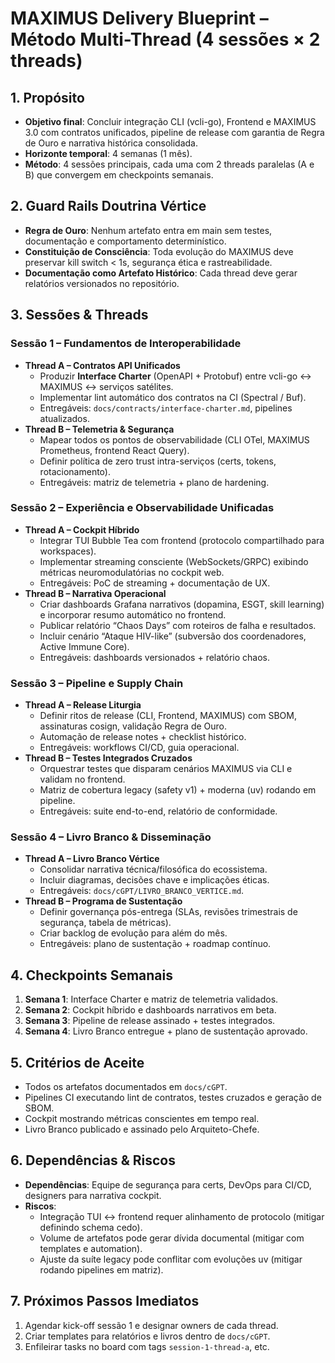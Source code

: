 # MAXIMUS Delivery Blueprint – Método Multi-Thread (4 sessões × 2 threads)

## 1. Propósito
- **Objetivo final**: Concluir integração CLI (vcli-go), Frontend e MAXIMUS 3.0 com contratos unificados, pipeline de release com garantia de Regra de Ouro e narrativa histórica consolidada.
- **Horizonte temporal**: 4 semanas (1 mês).
- **Método**: 4 sessões principais, cada uma com 2 threads paralelas (A e B) que convergem em checkpoints semanais.

## 2. Guard Rails Doutrina Vértice
- **Regra de Ouro**: Nenhum artefato entra em main sem testes, documentação e comportamento determinístico.
- **Constituição de Consciência**: Toda evolução do MAXIMUS deve preservar kill switch < 1s, segurança ética e rastreabilidade.
- **Documentação como Artefato Histórico**: Cada thread deve gerar relatórios versionados no repositório.

## 3. Sessões & Threads

### Sessão 1 – Fundamentos de Interoperabilidade
- **Thread A – Contratos API Unificados**
  - Produzir **Interface Charter** (OpenAPI + Protobuf) entre vcli-go ↔ MAXIMUS ↔ serviços satélites.
  - Implementar lint automático dos contratos na CI (Spectral / Buf).
  - Entregáveis: `docs/contracts/interface-charter.md`, pipelines atualizados.
- **Thread B – Telemetria & Segurança**
  - Mapear todos os pontos de observabilidade (CLI OTel, MAXIMUS Prometheus, frontend React Query).
  - Definir política de zero trust intra-serviços (certs, tokens, rotacionamento).
  - Entregáveis: matriz de telemetria + plano de hardening.

### Sessão 2 – Experiência e Observabilidade Unificadas
- **Thread A – Cockpit Híbrido**
  - Integrar TUI Bubble Tea com frontend (protocolo compartilhado para workspaces).
  - Implementar streaming consciente (WebSockets/GRPC) exibindo métricas neuromodulatórias no cockpit web.
  - Entregáveis: PoC de streaming + documentação de UX.
- **Thread B – Narrativa Operacional**
  - Criar dashboards Grafana narrativos (dopamina, ESGT, skill learning) e incorporar resumo automático no frontend.
  - Publicar relatório “Chaos Days” com roteiros de falha e resultados.
  - Incluir cenário “Ataque HIV-like” (subversão dos coordenadores, Active Immune Core).
  - Entregáveis: dashboards versionados + relatório chaos.

### Sessão 3 – Pipeline e Supply Chain
- **Thread A – Release Liturgia**
  - Definir ritos de release (CLI, Frontend, MAXIMUS) com SBOM, assinaturas cosign, validação Regra de Ouro.
  - Automação de release notes + checklist histórico.
  - Entregáveis: workflows CI/CD, guia operacional.
- **Thread B – Testes Integrados Cruzados**
  - Orquestrar testes que disparam cenários MAXIMUS via CLI e validam no frontend.
  - Matriz de cobertura legacy (safety v1) + moderna (uv) rodando em pipeline.
  - Entregáveis: suite end-to-end, relatório de conformidade.

### Sessão 4 – Livro Branco & Disseminação
- **Thread A – Livro Branco Vértice**
  - Consolidar narrativa técnica/filosófica do ecossistema.
  - Incluir diagramas, decisões chave e implicações éticas.
  - Entregáveis: `docs/cGPT/LIVRO_BRANCO_VERTICE.md`.
- **Thread B – Programa de Sustentação**
  - Definir governança pós-entrega (SLAs, revisões trimestrais de segurança, tabela de métricas).
  - Criar backlog de evolução para além do mês.
  - Entregáveis: plano de sustentação + roadmap contínuo.

## 4. Checkpoints Semanais
1. **Semana 1**: Interface Charter e matriz de telemetria validados.
2. **Semana 2**: Cockpit híbrido e dashboards narrativos em beta.
3. **Semana 3**: Pipeline de release assinado + testes integrados.
4. **Semana 4**: Livro Branco entregue + plano de sustentação aprovado.

## 5. Critérios de Aceite
- Todos os artefatos documentados em `docs/cGPT`.
- Pipelines CI executando lint de contratos, testes cruzados e geração de SBOM.
- Cockpit mostrando métricas conscientes em tempo real.
- Livro Branco publicado e assinado pelo Arquiteto-Chefe.

## 6. Dependências & Riscos
- **Dependências**: Equipe de segurança para certs, DevOps para CI/CD, designers para narrativa cockpit.
- **Riscos**:
  - Integração TUI ↔ frontend requer alinhamento de protocolo (mitigar definindo schema cedo).
  - Volume de artefatos pode gerar dívida documental (mitigar com templates e automation).
  - Ajuste da suíte legacy pode conflitar com evoluções uv (mitigar rodando pipelines em matriz).

## 7. Próximos Passos Imediatos
1. Agendar kick-off sessão 1 e designar owners de cada thread.
2. Criar templates para relatórios e livros dentro de `docs/cGPT`.
3. Enfileirar tasks no board com tags `session-1-thread-a`, etc.

